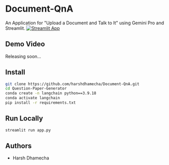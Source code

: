 # Document-QnA
An Application for "Upload a Document and Talk to It" using Gemini Pro and Streamlit. 
[![Streamlit App](https://static.streamlit.io/badges/streamlit_badge_black_white.svg)](https://document-qna.streamlit.app/)

## Demo Video
Releasing soon...

## Install
```bash
git clone https://github.com/harshdhamecha/Document-QnA.git
cd Question-Paper-Generator
conda create -n langchain python==3.9.18
conda activate langchain
pip install -r requirements.txt
```

## Run Locally
```bash
streamlit run app.py
```

## Authors
- Harsh Dhamecha